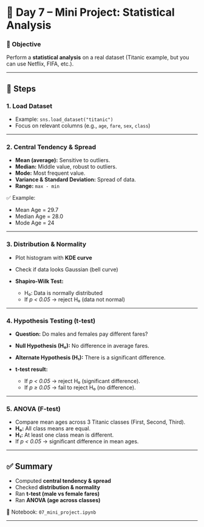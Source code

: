 

# 📘 Day 7 – Mini Project: Statistical Analysis

### 🎯 Objective

Perform a **statistical analysis** on a real dataset (Titanic example, but you can use Netflix, FIFA, etc.).

---

## 🔹 Steps

### 1. Load Dataset

* Example: `sns.load_dataset("titanic")`
* Focus on relevant columns (e.g., `age`, `fare`, `sex`, `class`)

---

### 2. Central Tendency & Spread

* **Mean (average):** Sensitive to outliers.
* **Median:** Middle value, robust to outliers.
* **Mode:** Most frequent value.
* **Variance & Standard Deviation:** Spread of data.
* **Range:** `max - min`

✅ Example:

* Mean Age = 29.7
* Median Age = 28.0
* Mode Age = 24

---

### 3. Distribution & Normality

* Plot histogram with **KDE curve**
* Check if data looks Gaussian (bell curve)
* **Shapiro-Wilk Test:**

  * H₀: Data is normally distributed
  * If *p < 0.05* → reject H₀ (data not normal)

---

### 4. Hypothesis Testing (t-test)

* **Question:** Do males and females pay different fares?
* **Null Hypothesis (H₀):** No difference in average fares.
* **Alternate Hypothesis (H₁):** There is a significant difference.
* **t-test result:**

  * If *p < 0.05* → reject H₀ (significant difference).
  * If *p ≥ 0.05* → fail to reject H₀ (no difference).

---

### 5. ANOVA (F-test)

* Compare mean ages across 3 Titanic classes (First, Second, Third).
* **H₀:** All class means are equal.
* **H₁:** At least one class mean is different.
* If *p < 0.05* → significant difference in mean ages.

---

## ✅ Summary

* Computed **central tendency & spread**
* Checked **distribution & normality**
* Ran **t-test (male vs female fares)**
* Ran **ANOVA (age across classes)**

📘 Notebook: `07_mini_project.ipynb`

---
